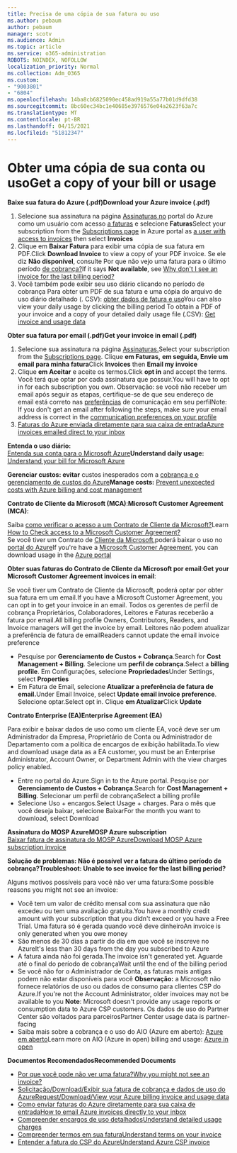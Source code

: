```yaml
---
title: Precisa de uma cópia de sua fatura ou uso
ms.author: pebaum
author: pebaum
manager: scotv
ms.audience: Admin
ms.topic: article
ms.service: o365-administration
ROBOTS: NOINDEX, NOFOLLOW
localization_priority: Normal
ms.collection: Adm_O365
ms.custom:
- "9003801"
- "6804"
ms.openlocfilehash: 14ba8cb6825090ec458ad919a55a77b01d9dfd38
ms.sourcegitcommit: 8bc60ec34bc1e40685e3976576e04a2623f63a7c
ms.translationtype: MT
ms.contentlocale: pt-BR
ms.lasthandoff: 04/15/2021
ms.locfileid: "51812347"
---
```

# <a name="get-a-copy-of-your-bill-or-usage"></a><span data-ttu-id="f4d4a-102">Obter uma cópia de sua conta ou uso</span><span class="sxs-lookup"><span data-stu-id="f4d4a-102">Get a copy of your bill or usage</span></span>

<span data-ttu-id="f4d4a-103">**Baixe sua fatura do Azure (.pdf)**</span><span class="sxs-lookup"><span data-stu-id="f4d4a-103">**Download your Azure invoice (.pdf)**</span></span>

1. <span data-ttu-id="f4d4a-104">Selecione sua assinatura na página [Assinaturas no](https://portal.azure.com/#blade/Microsoft_Azure_Billing/SubscriptionsBlade) portal do Azure como um usuário com acesso [a faturas](https://docs.microsoft.com/azure/cost-management-billing/manage/manage-billing-access?WT.mc_id=Portal-Microsoft_Azure_Support) e selecione **Faturas**</span><span class="sxs-lookup"><span data-stu-id="f4d4a-104">Select your subscription from the [Subscriptions page](https://portal.azure.com/#blade/Microsoft_Azure_Billing/SubscriptionsBlade) in Azure portal as [a user with access to invoices](https://docs.microsoft.com/azure/cost-management-billing/manage/manage-billing-access?WT.mc_id=Portal-Microsoft_Azure_Support) then select **Invoices**</span></span>
2. <span data-ttu-id="f4d4a-105">Clique em **Baixar Fatura** para exibir uma cópia de sua fatura em PDF.</span><span class="sxs-lookup"><span data-stu-id="f4d4a-105">Click **Download Invoice** to view a copy of your PDF invoice.</span></span> <span data-ttu-id="f4d4a-106">Se ele diz **Não disponível**, consulte Por que não vejo uma fatura para o último período [de cobrança?](https://docs.microsoft.com/azure/cost-management-billing/manage/download-azure-invoice-daily-usage-date?WT.mc_id=Portal-Microsoft_Azure_Support#noinvoice)</span><span class="sxs-lookup"><span data-stu-id="f4d4a-106">If it says **Not available**, see [Why don't I see an invoice for the last billing period?](https://docs.microsoft.com/azure/cost-management-billing/manage/download-azure-invoice-daily-usage-date?WT.mc_id=Portal-Microsoft_Azure_Support#noinvoice)</span></span>
3. <span data-ttu-id="f4d4a-107">Você também pode exibir seu uso diário clicando no período de cobrança Para obter um PDF de sua fatura e uma cópia do arquivo de uso diário detalhado (. CSV): [obter dados de fatura e uso](https://docs.microsoft.com/azure/cost-management-billing/manage/download-azure-invoice-daily-usage-date?WT.mc_id=Portal-Microsoft_Azure_Support)</span><span class="sxs-lookup"><span data-stu-id="f4d4a-107">You can also view your daily usage by clicking the billing period To obtain a PDF of your invoice and a copy of your detailed daily usage file (.CSV): [Get invoice and usage data](https://docs.microsoft.com/azure/cost-management-billing/manage/download-azure-invoice-daily-usage-date?WT.mc_id=Portal-Microsoft_Azure_Support)</span></span>

<span data-ttu-id="f4d4a-108">**Obter sua fatura por email (.pdf)**</span><span class="sxs-lookup"><span data-stu-id="f4d4a-108">**Get your invoice in email (.pdf)**</span></span>

1. <span data-ttu-id="f4d4a-109">Selecione sua assinatura na página [Assinaturas.](https://ms.portal.azure.com/#blade/Microsoft_Azure_Billing/SubscriptionsBlade)</span><span class="sxs-lookup"><span data-stu-id="f4d4a-109">Select your subscription from the [Subscriptions page](https://ms.portal.azure.com/#blade/Microsoft_Azure_Billing/SubscriptionsBlade).</span></span> <span data-ttu-id="f4d4a-110">Clique **em Faturas,** **em seguida, Envie um email para minha fatura**</span><span class="sxs-lookup"><span data-stu-id="f4d4a-110">Click **Invoices** then **Email my invoice**</span></span>
2. <span data-ttu-id="f4d4a-111">Clique **em Aceitar** e aceite os termos.</span><span class="sxs-lookup"><span data-stu-id="f4d4a-111">Click **opt in** and accept the terms.</span></span> <span data-ttu-id="f4d4a-112">Você terá que optar por cada assinatura que possuir.</span><span class="sxs-lookup"><span data-stu-id="f4d4a-112">You will have to opt in for each subscription you own.</span></span> <span data-ttu-id="f4d4a-113">Observação: se você não receber um email após seguir as etapas, certifique-se de que seu endereço de email está correto nas [preferências](https://account.windowsazure.com/profile) de comunicação em seu perfil</span><span class="sxs-lookup"><span data-stu-id="f4d4a-113">Note: If you don't get an email after following the steps, make sure your email address is correct in the [communication preferences on your profile](https://account.windowsazure.com/profile)</span></span>
3. [<span data-ttu-id="f4d4a-114">Faturas do Azure enviada diretamente para sua caixa de entrada</span><span class="sxs-lookup"><span data-stu-id="f4d4a-114">Azure invoices emailed direct to your inbox</span></span>](https://azure.microsoft.com/blog/azure-email-invoices/)

<span data-ttu-id="f4d4a-115">**Entenda o uso diário:**  
 [Entenda sua conta para o Microsoft Azure](https://docs.microsoft.com/azure/cost-management-billing/understand/review-individual-bill?WT.mc_id=Portal-Microsoft_Azure_Support)</span><span class="sxs-lookup"><span data-stu-id="f4d4a-115">**Understand daily usage:** 
[Understand your bill for Microsoft Azure](https://docs.microsoft.com/azure/cost-management-billing/understand/review-individual-bill?WT.mc_id=Portal-Microsoft_Azure_Support)</span></span>  

<span data-ttu-id="f4d4a-116">**Gerenciar custos: evitar** custos inesperados com a [cobrança e o gerenciamento de custos do Azure](https://docs.microsoft.com/azure/cost-management-billing/manage/getting-started?WT.mc_id=Portal-Microsoft_Azure_Support)</span><span class="sxs-lookup"><span data-stu-id="f4d4a-116">**Manage costs:** [Prevent unexpected costs with Azure billing and cost management](https://docs.microsoft.com/azure/cost-management-billing/manage/getting-started?WT.mc_id=Portal-Microsoft_Azure_Support)</span></span>  

<span data-ttu-id="f4d4a-117">**Contrato de Cliente da Microsoft (MCA)**:</span><span class="sxs-lookup"><span data-stu-id="f4d4a-117">**Microsoft Customer Agreement (MCA)**:</span></span>

<span data-ttu-id="f4d4a-118">Saiba  [como verificar o acesso a um Contrato de Cliente da Microsoft?](https://docs.microsoft.com/azure/cost-management-billing/manage/download-azure-invoice-daily-usage-date?WT.mc_id=Portal-Microsoft_Azure_Support#check-access-to-a-microsoft-customer-agreement)</span><span class="sxs-lookup"><span data-stu-id="f4d4a-118">Learn  [How to Check access to a Microsoft Customer Agreement?](https://docs.microsoft.com/azure/cost-management-billing/manage/download-azure-invoice-daily-usage-date?WT.mc_id=Portal-Microsoft_Azure_Support#check-access-to-a-microsoft-customer-agreement)</span></span>  
<span data-ttu-id="f4d4a-119">Se você tiver um Contrato de [Cliente da Microsoft,](https://docs.microsoft.com/azure/cost-management-billing/manage/download-azure-invoice-daily-usage-date?WT.mc_id=Portal-Microsoft_Azure_Support#check-access-to-a-microsoft-customer-agreement)poderá baixar o uso no [portal do Azure](https://portal.azure.com/)</span><span class="sxs-lookup"><span data-stu-id="f4d4a-119">If you're have a [Microsoft Customer Agreement](https://docs.microsoft.com/azure/cost-management-billing/manage/download-azure-invoice-daily-usage-date?WT.mc_id=Portal-Microsoft_Azure_Support#check-access-to-a-microsoft-customer-agreement), you can download usage in the [Azure portal](https://portal.azure.com/)</span></span>

<span data-ttu-id="f4d4a-120">**Obter suas faturas do Contrato de Cliente da Microsoft por email**:</span><span class="sxs-lookup"><span data-stu-id="f4d4a-120">**Get your Microsoft Customer Agreement invoices in email**:</span></span>

<span data-ttu-id="f4d4a-121">Se você tiver um Contrato de Cliente da Microsoft, poderá optar por obter sua fatura em um email.</span><span class="sxs-lookup"><span data-stu-id="f4d4a-121">If you have a Microsoft Customer Agreement, you can opt in to get your invoice in an email.</span></span> <span data-ttu-id="f4d4a-122">Todos os gerentes de perfil de cobrança Proprietários, Colaboradores, Leitores e Faturas receberão a fatura por email.</span><span class="sxs-lookup"><span data-stu-id="f4d4a-122">All billing profile Owners, Contributors, Readers, and Invoice managers will get the invoice by email.</span></span> <span data-ttu-id="f4d4a-123">Leitores não podem atualizar a preferência de fatura de email</span><span class="sxs-lookup"><span data-stu-id="f4d4a-123">Readers cannot update the email invoice preference</span></span>

- <span data-ttu-id="f4d4a-124">Pesquise por **Gerenciamento de Custos + Cobrança**.</span><span class="sxs-lookup"><span data-stu-id="f4d4a-124">Search for **Cost Management + Billing**.</span></span> <span data-ttu-id="f4d4a-125">Selecione um **perfil de cobrança**.</span><span class="sxs-lookup"><span data-stu-id="f4d4a-125">Select a **billing profile**.</span></span> <span data-ttu-id="f4d4a-126">Em Configurações, selecione **Propriedades**</span><span class="sxs-lookup"><span data-stu-id="f4d4a-126">Under Settings, select **Properties**</span></span>
- <span data-ttu-id="f4d4a-127">Em Fatura de Email, selecione **Atualizar a preferência de fatura de email.**</span><span class="sxs-lookup"><span data-stu-id="f4d4a-127">Under Email Invoice, select **Update email invoice preference**.</span></span> <span data-ttu-id="f4d4a-128">Selecione optar.</span><span class="sxs-lookup"><span data-stu-id="f4d4a-128">Select opt in.</span></span> <span data-ttu-id="f4d4a-129">Clique **em Atualizar**</span><span class="sxs-lookup"><span data-stu-id="f4d4a-129">Click **Update**</span></span>

<span data-ttu-id="f4d4a-130">**Contrato Enterprise (EA)**</span><span class="sxs-lookup"><span data-stu-id="f4d4a-130">**Enterprise Agreement (EA)**</span></span>

<span data-ttu-id="f4d4a-131">Para exibir e baixar dados de uso como um cliente EA, você deve ser um Administrador da Empresa, Proprietário de Conta ou Administrador de Departamento com a política de encargos de exibição habilitada.</span><span class="sxs-lookup"><span data-stu-id="f4d4a-131">To view and download usage data as a EA customer, you must be an Enterprise Administrator, Account Owner, or Department Admin with the view charges policy enabled.</span></span>

- <span data-ttu-id="f4d4a-132">Entre no portal do Azure.</span><span class="sxs-lookup"><span data-stu-id="f4d4a-132">Sign in to the Azure portal.</span></span> <span data-ttu-id="f4d4a-133">Pesquise por **Gerenciamento de Custos + Cobrança**.</span><span class="sxs-lookup"><span data-stu-id="f4d4a-133">Search for **Cost Management + Billing**.</span></span> <span data-ttu-id="f4d4a-134">Selecionar um perfil de cobrança</span><span class="sxs-lookup"><span data-stu-id="f4d4a-134">Select a billing profile</span></span>
- <span data-ttu-id="f4d4a-135">Selecione Uso + encargos.</span><span class="sxs-lookup"><span data-stu-id="f4d4a-135">Select Usage + charges.</span></span> <span data-ttu-id="f4d4a-136">Para o mês que você deseja baixar, selecione Baixar</span><span class="sxs-lookup"><span data-stu-id="f4d4a-136">For the month you want to download, select Download</span></span>

<span data-ttu-id="f4d4a-137">**Assinatura do MOSP Azure**</span><span class="sxs-lookup"><span data-stu-id="f4d4a-137">**MOSP Azure subscription**</span></span>  
[<span data-ttu-id="f4d4a-138">Baixar fatura de assinatura do MOSP Azure</span><span class="sxs-lookup"><span data-stu-id="f4d4a-138">Download MOSP Azure subscription invoice</span></span>](https://docs.microsoft.com/azure/cost-management-billing/understand/download-azure-invoice?WT.mc_id=Portal-Microsoft_Azure_Support#download-your-mosp-azure-subscription-invoice)

<span data-ttu-id="f4d4a-139">**Solução de problemas: Não é possível ver a fatura do último período de cobrança?**</span><span class="sxs-lookup"><span data-stu-id="f4d4a-139">**Troubleshoot: Unable to see invoice for the last billing period?**</span></span>

<span data-ttu-id="f4d4a-140">Alguns motivos possíveis para você não ver uma fatura:</span><span class="sxs-lookup"><span data-stu-id="f4d4a-140">Some possible reasons you might not see an invoice:</span></span>

- <span data-ttu-id="f4d4a-141">Você tem um valor de crédito mensal com sua assinatura que não excedeu ou tem uma avaliação gratuita.</span><span class="sxs-lookup"><span data-stu-id="f4d4a-141">You have a monthly credit amount with your subscription that you didn't exceed or you have a Free Trial.</span></span> <span data-ttu-id="f4d4a-142">Uma fatura só é gerada quando você deve dinheiro</span><span class="sxs-lookup"><span data-stu-id="f4d4a-142">An invoice is only generated when you owe money</span></span>
- <span data-ttu-id="f4d4a-143">São menos de 30 dias a partir do dia em que você se inscreve no Azure</span><span class="sxs-lookup"><span data-stu-id="f4d4a-143">It's less than 30 days from the day you subscribed to Azure</span></span>
- <span data-ttu-id="f4d4a-144">A fatura ainda não foi gerada.</span><span class="sxs-lookup"><span data-stu-id="f4d4a-144">The invoice isn't generated yet.</span></span> <span data-ttu-id="f4d4a-145">Aguarde até o final do período de cobrança</span><span class="sxs-lookup"><span data-stu-id="f4d4a-145">Wait until the end of the billing period</span></span>
- <span data-ttu-id="f4d4a-146">Se você não for o Administrador de Conta, as faturas mais antigas podem não estar disponíveis para você **Observação:** a Microsoft não fornece relatórios de uso ou dados de consumo para clientes CSP do Azure.</span><span class="sxs-lookup"><span data-stu-id="f4d4a-146">If you're not the Account Administrator, older invoices may not be available to you **Note**: Microsoft doesn't provide any usage reports or consumption data to Azure CSP customers.</span></span> <span data-ttu-id="f4d4a-147">Os dados de uso do Partner Center são voltados para parceiros</span><span class="sxs-lookup"><span data-stu-id="f4d4a-147">Partner Center usage data is partner-facing</span></span>
- <span data-ttu-id="f4d4a-148">Saiba mais sobre a cobrança e o uso do AIO (Azure em aberto): [Azure em aberto](https://azure.microsoft.com/offers/ms-azr-0111p/)</span><span class="sxs-lookup"><span data-stu-id="f4d4a-148">Learn more on AIO (Azure in open) billing and usage: [Azure in open](https://azure.microsoft.com/offers/ms-azr-0111p/)</span></span>

<span data-ttu-id="f4d4a-149">**Documentos Recomendados**</span><span class="sxs-lookup"><span data-stu-id="f4d4a-149">**Recommended Documents**</span></span>

- [<span data-ttu-id="f4d4a-150">Por que você pode não ver uma fatura?</span><span class="sxs-lookup"><span data-stu-id="f4d4a-150">Why you might not see an invoice?</span></span>](https://docs.microsoft.com/azure/cost-management-billing/understand/download-azure-invoice?WT.mc_id=Portal-Microsoft_Azure_Support#noinvoice)
- [<span data-ttu-id="f4d4a-151">Solicitação/Download/Exibir sua fatura de cobrança e dados de uso do Azure</span><span class="sxs-lookup"><span data-stu-id="f4d4a-151">Request/Download/View your Azure billing invoice and usage data</span></span>](https://docs.microsoft.com/azure/cost-management-billing/manage/download-azure-invoice-daily-usage-date?WT.mc_id=Portal-Microsoft_Azure_Support)
- [<span data-ttu-id="f4d4a-152">Como enviar faturas do Azure diretamente para sua caixa de entrada</span><span class="sxs-lookup"><span data-stu-id="f4d4a-152">How to email Azure invoices directly to your inbox</span></span>](https://docs.microsoft.com/azure/cost-management-billing/manage/download-azure-invoice-daily-usage-date?WT.mc_id=Portal-Microsoft_Azure_Support)
- [<span data-ttu-id="f4d4a-153">Compreender encargos de uso detalhados</span><span class="sxs-lookup"><span data-stu-id="f4d4a-153">Understand detailed usage charges</span></span>](https://docs.microsoft.com/azure/cost-management-billing/understand/review-individual-bill?WT.mc_id=Portal-Microsoft_Azure_Support#csv)
- [<span data-ttu-id="f4d4a-154">Compreender termos em sua fatura</span><span class="sxs-lookup"><span data-stu-id="f4d4a-154">Understand terms on your invoice</span></span>](https://docs.microsoft.com/azure/cost-management-billing/understand/understand-invoice?WT.mc_id=Portal-Microsoft_Azure_Support)
- [<span data-ttu-id="f4d4a-155">Entender a fatura do CSP do Azure</span><span class="sxs-lookup"><span data-stu-id="f4d4a-155">Understand Azure CSP invoice</span></span>](https://docs.microsoft.com/partner-center/azure-plan-lp?WT.mc_id=Portal-Microsoft_Azure_Support)
